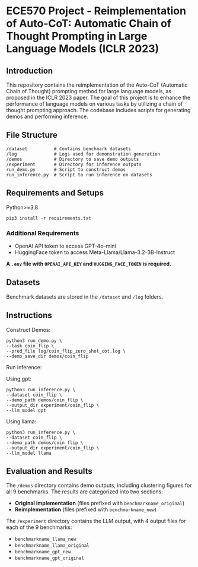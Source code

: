 # ECE570 Project - Reimplementation of Auto-CoT: Automatic Chain of Thought Prompting in Large Language Models (ICLR 2023)


## Introduction
This repository contains the reimplementation of the Auto-CoT (Automatic Chain of Thought) prompting method for large language models, as proposed in the ICLR 2023 paper. The goal of this project is to enhance the performance of language models on various tasks by utilizing a chain of thought prompting approach. The codebase includes scripts for generating demos and performing inference.

## File Structure
```
/dataset          # Contains benchmark datasets
/log              # Logs used for demonstration generation
/demos            # Directory to save demo outputs
/experiment       # Directory for inference outputs
run_demo.py       # Script to construct demos
run_inference.py  # Script to run inference on datasets
```

## Requirements and Setups

Python>=3.8
```
pip3 install -r requirements.txt
```

### Additional Requirements
- OpenAI API token to access GPT-4o-mini
- HuggingFace token to access Meta-Llama/Llama-3.2-3B-Instruct

**A `.env` file with `OPENAI_API_KEY` and `HUGGING_FACE_TOKEN` is required.**

## Datasets

Benchmark datasets are stored in the `/dataset` and `/log` folders.

## Instructions

Construct Demos:

```
python3 run_demo.py \
--task coin_flip \
--pred_file log/coin_flip_zero_shot_cot.log \
--demo_save_dir demos/coin_flip
```

Run inference:

Using gpt:
```
python3 run_inference.py \
--dataset coin_flip \
--demo_path demos/coin_flip \
--output_dir experiment/coin_flip \
--llm_model gpt
```

Using llama:
```
python3 run_inference.py \
--dataset coin_flip \
--demo_path demos/coin_flip \
--output_dir experiment/coin_flip \
--llm_model llama
```

## Evaluation and Results
The `/demos` directory contains demo outputs, including clustering figures for all 9 benchmarks. The results are categorized into two sections:
- **Original implementation** (files prefixed with `benchmarkname_original`)
- **Reimplementation** (files prefixed with `benchmarkname_new`)

The `/experiment` directory contains the LLM output, with 4 output files for each of the 9 benchmarks:
- `benchmarkname_llama_new`
- `benchmarkname_llama_original`
- `benchmarkname_gpt_new`
- `benchmarkname_gpt_original`